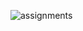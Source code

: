 
![assignments](https://github.com/shreeshailaya/c-dac/blob/main/Web%20Programming/Media/Assignments/27-7-d11.png)


